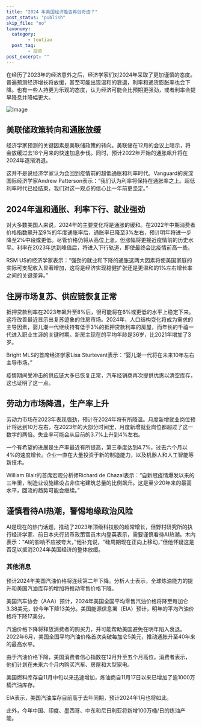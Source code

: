 ```yaml
---
title: "2024 年美国经济能否再创奇迹？"
post_status: "publish"
skip_file: "no"
taxonomy:
  category:
        - toutiao
  post_tag:
        - 投资
post_excerpt: ""
---
```

在经历了2023年的经济意外之后，经济学家们对2024年采取了更加谨慎的态度。普遍预测经济增长将放缓，甚至可能出现温和的衰退，利率和通货膨胀率也会下降。也有一些人持更为乐观的态度，认为经济可能会比预期更强劲，或者利率会提早降息并降幅更大。

![Image](https://prod-files-secure.s3.us-west-2.amazonaws.com/39ed1227-6d7d-4570-be36-9ccd4a2c4241/2feac5da-a006-40c5-8b94-c23d8b54365f/20231222edjwc-a.jpg?X-Amz-Algorithm=AWS4-HMAC-SHA256&X-Amz-Content-Sha256=UNSIGNED-PAYLOAD&X-Amz-Credential=AKIAT73L2G45HZZMZUHI%2F20231229%2Fus-west-2%2Fs3%2Faws4_request&X-Amz-Date=20231229T134814Z&X-Amz-Expires=3600&X-Amz-Signature=2d216b549076c55cbe3b5c7d15df9301c2c4ceb44fd6c2d73c25d2625916015a&X-Amz-SignedHeaders=host&x-id=GetObject)

## 美联储政策转向和通胀放缓

经济学家预测的关键因素是美联储政策的转向。美联储在12月的会议上暗示，将会放缓过去18个月来的快速加息步伐。同时，预计2022年开始的通胀飙升将在2024年逐渐消退。

这并不是说经济学家认为会回到疫情前的超低通胀和利率时代。Vanguard的资深国际经济学家Andrew Patterson表示：“我们认为利率将保持在通胀率之上。超低利率时代已经结束，我们对这一观点的信心比一年前更坚定。”

## 2024年温和通胀、利率下行、就业强劲

对大多数美国人来说，2024年的主要变化将是通胀的缓和。在2022年中期消费者价格指数飙升至9%的年度通胀率后，通胀率已降至3%左右，预计明年将进一步降至2%中段或更低。尽管价格仍将从高位上涨，但涨幅将更接近疫情前的历史水平。利率在2023年达到峰值后，将进入下行轨道，即使最终会比疫情前高一些。

RSM US的经济学家表示：“强劲的就业和下降的通胀这两大因素将使美国家庭的实际可支配收入显著增加，这将是经济实现稳健扩张还是更温和的1%左右增长率之间的关键差异。”

## 住房市场复苏、供应链恢复正常

抵押贷款利率在2023年飙升至8%后，很可能将在6%或更低的水平上稳定下来。这将改善最近显示出复苏迹象的住房市场。2024年，人口结构变化将成为需求的主导因素，婴儿潮一代继续持有低于3%的抵押贷款利率的房屋，而年长的千禧一代进入职业生涯的关键时期。新房主现在的平均年龄是36岁，比2021年增加了3岁。

Bright MLS的首席经济学家Lisa Sturtevant表示：“婴儿潮一代将在未来10年左右主导市场。”

疫情期间受冲击的供应链大多已恢复正常，汽车经销商再次提供优惠以清空库存，这也证明了这一点。

## 劳动力市场降温，生产率上升

劳动力市场在2023年表现强劲，预计在2024年将有所降温。月度新增就业岗位预计将达到10万左右，在2023年的大部分时间里，月度新增就业岗位都超过了这一数字的两倍。失业率可能会从目前的3.7%上升到4%左右。

一个有希望的进展是生产率最近有所提高，第三季度达到4.7%，过去六个月以4%的速度增长。企业一直在大量投资于新的制造能力，以及机器人和人工智能等新技术。

William Blair的首席宏观分析师Richard de Chazal表示：“自新冠疫情爆发以来的三年里，制造业设施建设占非住宅建筑总量的比例飙升。这是至少20年来的最高水平，回流的趋势可能会继续。”

## 谨慎看待AI热潮，警惕地缘政治风险

AI是现在的热门话题，推动了2023年顶级科技股的超常增长，但野村研究所的执行经济学家、前日本央行货币政策官员木内登英表示，需要谨慎看待AI热潮。木内表示：“AI的影响不应被夸大，”他补充说，“硅周期现在正向上移动，”但他怀疑这是否足以抵消2024年美国经济的整体放缓。

### 其他消息

预计2024年美国汽油价格将连续第二年下降。分析人士表示，全球炼油能力的提升和美国汽油库存的增加将推动零售价格下降。

美国汽车协会（AAA）预计，2024年美国全国平均零售汽油价格将降至每加仑3.38美元，较今年下降13美分。美国能源信息署（EIA）预计，明年的平均汽油价格将下降17美分。

汽油价格下降将释放消费者的购买力，并可能帮助美国避免在明年陷入衰退。2022年6月，美国全国平均汽油价格首次突破每加仑5美元，推动通胀升至40年来的最高水平。

由于汽油价格下降，美国消费者信心指数在12月升至五个月高位。消费者表示，他们计划在未来六个月内购买汽车、房屋和大型家电。

美国燃料库存自11月中旬以来迅速增加，炼油商自11月17日以来已增加了逾1000万桶汽油库存。

EIA表示，美国汽油库存目前高于去年同期，预计2024年1月也将如此。

此外，今年中国、印度、墨西哥、中东和尼日利亚将新增100万桶/日的炼油产能。